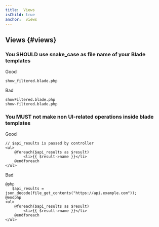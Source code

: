 ```yaml
---
title:  Views
isChild: true
anchor:  views
---
```


##  Views {#views}

### You SHOULD use snake_case as file name of your Blade templates

Good
```
show_filtered.blade.php
```

Bad
```
showFiltered.blade.php
show-filtered.blade.php
```


### You MUST not make non UI-related operations inside blade templates

Good
```
// $api_results is passed by controller
<ul>
    @foreach($api_results as $result)
        <li>{{ $result->name }}</li>
    @endforeach
</ul>
```

Bad
```
@php
   $api_results = json_decode(file_get_contents("https://api.example.com"));
@endphp
<ul>
    @foreach($api_results as $result)
        <li>{{ $result->name }}</li>
    @endforeach
</ul>
```